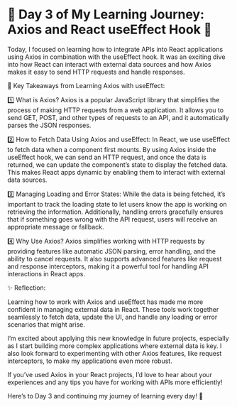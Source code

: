 # 🚀 Day 3 of My Learning Journey: Axios and React useEffect Hook 🚀

Today, I focused on learning how to integrate APIs into React applications using Axios in combination with the useEffect hook. It was an exciting dive into how React can interact with external data sources and how Axios makes it easy to send HTTP requests and handle responses.

🌟 Key Takeaways from Learning Axios with useEffect:

1️⃣ What is Axios?
Axios is a popular JavaScript library that simplifies the process of making HTTP requests from a web application. It allows you to send GET, POST, and other types of requests to an API, and it automatically parses the JSON responses.

2️⃣ How to Fetch Data Using Axios and useEffect:
In React, we use useEffect to fetch data when a component first mounts. By using Axios inside the useEffect hook, we can send an HTTP request, and once the data is returned, we can update the component’s state to display the fetched data. This makes React apps dynamic by enabling them to interact with external data sources.

3️⃣ Managing Loading and Error States:
While the data is being fetched, it’s important to track the loading state to let users know the app is working on retrieving the information. Additionally, handling errors gracefully ensures that if something goes wrong with the API request, users will receive an appropriate message or fallback.

4️⃣ Why Use Axios?
Axios simplifies working with HTTP requests by providing features like automatic JSON parsing, error handling, and the ability to cancel requests. It also supports advanced features like request and response interceptors, making it a powerful tool for handling API interactions in React apps.

✨ Reflection:

Learning how to work with Axios and useEffect has made me more confident in managing external data in React. These tools work together seamlessly to fetch data, update the UI, and handle any loading or error scenarios that might arise.

I’m excited about applying this new knowledge in future projects, especially as I start building more complex applications where external data is key. I also look forward to experimenting with other Axios features, like request interceptors, to make my applications even more robust.

If you’ve used Axios in your React projects, I’d love to hear about your experiences and any tips you have for working with APIs more efficiently!

Here’s to Day 3 and continuing my journey of learning every day! 🙌

